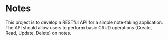 # Notes
This project is to develop a RESTful API for a simple note-taking application. The API should allow users to perform basic CRUD operations (Create, Read, Update, Delete) on notes.
